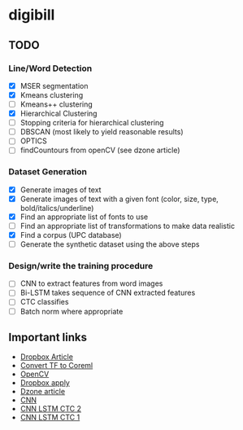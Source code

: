 # digibill

## TODO

### Line/Word Detection
- [x] MSER segmentation
- [x] Kmeans clustering
- [ ] Kmeans++ clustering
- [x] Hierarchical Clustering
- [ ] Stopping criteria for hierarchical clustering
- [ ] DBSCAN (most likely to yield reasonable results)
- [ ] OPTICS
- [ ] findCountours from openCV (see dzone article)

### Dataset Generation
- [x] Generate images of text
- [x] Generate images of text with a given font (color, size, type, bold/italics/underline)
- [x] Find an appropriate list of fonts to use
- [ ] Find an appropriate list of transformations to make data realistic
- [x] Find a corpus (UPC database)
- [ ] Generate the synthetic dataset using the above steps

### Design/write the training procedure
- [ ] CNN to extract features from word images
- [ ] Bi-LSTM takes sequence of CNN extracted features
- [ ] CTC classifies
- [ ] Batch norm where appropriate

## Important links
* [Dropbox Article](https://blogs.dropbox.com/tech/2017/04/creating-a-modern-ocr-pipeline-using-computer-vision-and-deep-learning/)
* [Convert TF to Coreml](https://github.com/tf-coreml/tf-coreml)
* [OpenCV](https://opencv.org/releases.html)
* [Dropbox apply](https://www.dropbox.com/jobs/listing/794772)
* [Dzone article](https://dzone.com/articles/using-ocr-for-receipt-recognition)
* [CNN](http://adventuresinmachinelearning.com/convolutional-neural-networks-tutorial-tensorflow/)
* [CNN LSTM CTC 2](https://github.com/weinman/cnn_lstm_ctc_ocr/blob/master/src/test.py)
* [CNN LSTM CTC 1](https://github.com/watsonyanghx/CNN_LSTM_CTC_Tensorflow)
